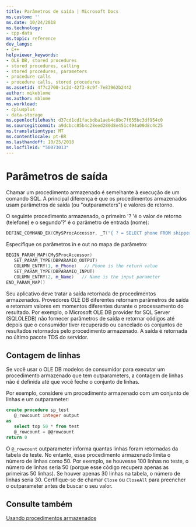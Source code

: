 ```yaml
---
title: Parâmetros de saída | Microsoft Docs
ms.custom: ''
ms.date: 10/24/2018
ms.technology:
- cpp-data
ms.topic: reference
dev_langs:
- C++
helpviewer_keywords:
- OLE DB, stored procedures
- stored procedures, calling
- stored procedures, parameters
- procedure calls
- procedure calls, stored procedures
ms.assetid: 4f7c2700-1c2d-42f3-8c9f-7e83962b2442
author: mikeblome
ms.author: mblome
ms.workload:
- cplusplus
- data-storage
ms.openlocfilehash: d37cd1cd1facbdba1aeb4c8bc7f655bc3df954c0
ms.sourcegitcommit: a9dcbcc85b4c28eed280d8e451c494a00d8c4c25
ms.translationtype: MT
ms.contentlocale: pt-BR
ms.lasthandoff: 10/25/2018
ms.locfileid: "50073013"
---
```

# <a name="output-parameters"></a>Parâmetros de saída

Chamar um procedimento armazenado é semelhante à execução de um comando SQL. A principal diferença é que os procedimentos armazenados usam parâmetros de saída (ou "outparameters") e valores de retorno.

O seguinte procedimento armazenado, o primeiro '? 'é o valor de retorno (telefone) e o segundo'?' é o parâmetro de entrada (nome):

```cpp
DEFINE_COMMAND_EX(CMySProcAccessor, _T("{ ? = SELECT phone FROM shippers WHERE name = ? }"))
```

Especifique os parâmetros in e out no mapa de parâmetro:

```cpp
BEGIN_PARAM_MAP(CMySProcAccessor)
   SET_PARAM_TYPE(DBPARAMIO_OUTPUT)
   COLUMN_ENTRY(1, m_Phone)   // Phone is the return value
   SET_PARAM_TYPE(DBPARAMIO_INPUT)
   COLUMN_ENTRY(2, m_Name)   // Name is the input parameter
END_PARAM_MAP()
```

Seu aplicativo deve tratar a saída retornada de procedimentos armazenados. Provedores OLE DB diferentes retornam parâmetros de saída e retornam valores em momentos diferentes durante o processamento do resultado. Por exemplo, o Microsoft OLE DB provider for SQL Server (SQLOLEDB) não fornecer parâmetros de saída e retornar códigos até depois que o consumidor tiver recuperado ou cancelado os conjuntos de resultados retornados pelo procedimento armazenado. A saída é retornada no último pacote TDS do servidor.

## <a name="row-count"></a>Contagem de linhas

Se você usar o OLE DB modelos de consumidor para executar um procedimento armazenado que tem outparameters, a contagem de linhas não é definida até que você feche o conjunto de linhas.

Por exemplo, considere um procedimento armazenado com um conjunto de linhas e um outparameter:

```sql
create procedure sp_test
   @_rowcount integer output
as
   select top 50 * from test
   @_rowcount = @@rowcount
return 0
```

O `@_rowcount` outparameter informa quantas linhas foram retornadas da tabela de teste. No entanto, esse procedimento armazenado limita o número de linhas como 50. Por exemplo, se houvesse 100 linhas no teste, o número de linhas seria 50 (porque esse código recupera apenas as primeiras 50 linhas). Se houver apenas 30 linhas na tabela, o número de linhas seria 30. Certifique-se de chamar `Close` ou `CloseAll` para preencher o outparameter antes de buscar o seu valor.

## <a name="see-also"></a>Consulte também

[Usando procedimentos armazenados](../../data/oledb/using-stored-procedures.md)
